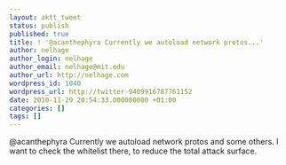 ```yaml
---
layout: aktt_tweet
status: publish
published: true
title: ! '@acanthephyra Currently we autoload network protos...'
author: nelhage
author_login: nelhage
author_email: nelhage@mit.edu
author_url: http://nelhage.com
wordpress_id: 1040
wordpress_url: http://twitter-9409916787761152
date: 2010-11-29 20:54:33.000000000 +01:00
categories: []
tags: []
---
```

@acanthephyra Currently we autoload network protos and some others. I want to check the whitelist there, to reduce the total attack surface.

